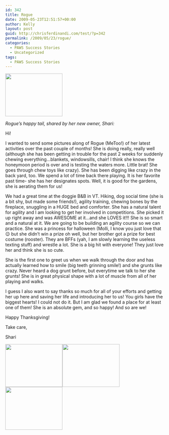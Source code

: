 ```yaml
---
id: 342
title: Rogue
date: 2009-05-23T12:51:57+00:00
author: Kelly
layout: post
guid: http://chrisferdinandi.com/test/?p=342
permalink: /2009/05/23/rogue/
categories:
  - PAWS Success Stories
  - Uncategorized
tags:
  - PAWS Success Stories
---
```

<img src="https://pawsnewengland.com/wp-content/uploads/2009/05/image047.jpg" alt="" title="image04" width="180" height="135" class="alignleft size-full wp-image-766" />

_Rogue&#8217;s happy tail, shared by her new owner, Shari:_

Hi!

I wanted to send some pictures along of Rogue (MeToo!) of her latest activities over the past couple of months! She is doing really, really well (although she has been getting in trouble for the past 2 weeks for suddenly chewing everything&#8230;blankets, windowsills, chair! I think she knows the honeymoon period is over and is testing the waters more. Little brat! She goes through chew toys like crazy). She has been digging like crazy in the back yard, too. We spend a lot of time back there playing. It is her favorite past time- she has her designates spots. Well, it is good for the gardens, she is aerating them for us!

We had a great time at the doggie B&B in VT. Hiking, dog social time (she is a bit shy, but made some friends!), agility training, chewing bones by the fireplace, snuggling in a HUGE bed and comforter. She has a natural talent for agility and I am looking to get her involved in competitions. She picked it up right away and was AWESOME at it&#8230;and she LOVES it!!! She is so smart and a natural at it. We are going to be building an agility course so we can practice. She was a princess for halloween (Molli, I know you just love that 😉 but she didn&#8217;t win a prize oh well, but her brother got a prize for best costume (rooster). They are BFFs (yah, I am slowly learning the useless texting stuff) and wrestle a lot. She is a big hit with everyone! They just love her and think she is so cute.

She is the first one to greet us when we walk through the door and has actually learned how to smile (big teeth grinning smile!) and she grunts like crazy. Never heard a dog grunt before, but everytime we talk to her she grunts! She is in great physical shape with a lot of muscle from all of her playing and walks.

I guess I also want to say thanks so much for all of your efforts and getting her up here and saving her life and introducing her to us! You girls have the biggest hearts! I could not do it. But I am glad we found a place for at least one of them! She is an absolute gem, and so happy! And so are we!

Happy Thanksgiving!

Take care,

Shari

<img src="https://pawsnewengland.com/wp-content/uploads/2009/05/image0217.jpg" alt="" title="image02" width="180" height="135" class="alignleft size-full wp-image-767" /><img src="https://pawsnewengland.com/wp-content/uploads/2009/05/image0316.jpg" alt="" title="image03" width="180" height="135" class="alignleft size-full wp-image-768" /><img src="https://pawsnewengland.com/wp-content/uploads/2009/05/image054.jpg" alt="" title="image05" width="180" height="135" class="alignleft size-full wp-image-769" />

<div class="clear">
</div>